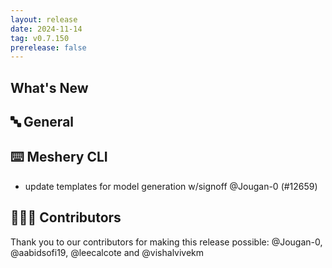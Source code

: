```yaml
---
layout: release
date: 2024-11-14
tag: v0.7.150
prerelease: false
---
```


## What's New

## 🔤 General

## ⌨️ Meshery CLI

- update templates for model generation w/signoff @Jougan-0 (#12659)

## 👨🏽‍💻 Contributors

Thank you to our contributors for making this release possible:
@Jougan-0, @aabidsofi19, @leecalcote and @vishalvivekm
